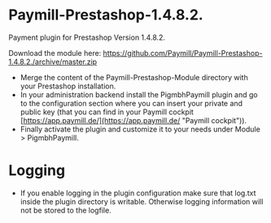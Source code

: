Paymill-Prestashop-1.4.8.2.
==================

Payment plugin for Prestashop Version 1.4.8.2.

Download the module here: https://github.com/Paymill/Paymill-Prestashop-1.4.8.2./archive/master.zip

- Merge the content of the Paymill-Prestashop-Module directory with your Prestashop installation.
- In your administration backend install the PigmbhPaymill plugin and go to the configuration section where you can insert your private and public key (that you can find in your Paymill cockpit [https://app.paymill.de/](https://app.paymill.de/ "Paymill cockpit")).
- Finally activate the plugin and customize it to your needs under Module > PigmbhPaymill.

# Logging

- If you enable logging in the plugin configuration make sure that log.txt inside the plugin directory is writable. Otherwise logging information will not be stored to the logfile.